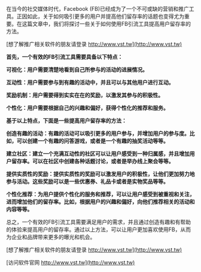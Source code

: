 在当今的社交媒体时代，Facebook (FB)已经成为了一个不可或缺的营销和推广工具。正因如此，关于如何吸引更多的用户并提高他们留存率的话题也变得尤为重要。在这篇文章中，我们将探讨一些关于如何使用FB引流工具提高用户留存率的方法。

[想了解推广相关软件的朋友请登录 http://www.vst.tw](http://www.vst.tw)

**首先，一个有效的FB引流工具需要具备以下特点：**

**可视化：用户需要清楚地看到自己所参与的活动的进展情况。**

**互动性：用户需要参与到有趣的活动中，并且可以与其他用户进行互动。**

**奖励机制：用户需要得到实实在在的奖励，以激发其参与的积极性。**

**个性化：用户需要根据自己的兴趣和偏好，获得个性化的推荐和服务。**

**基于以上特点，下面是一些提高用户留存率的方法：**

**创造有趣的活动：有趣的活动可以吸引更多的用户参与，并增加用户的参与度。比如，可以创建一个有趣的问答游戏，或者是一个有趣的抽奖活动等等。**

**建立社区：建立一个充满互动性的社区可以让用户感受到一种归属感，并且增加用户留存率。可以在社区中创建各种话题讨论，或者是举办线上聚会等等。**

**提供实质性的奖励：提供实质性的奖励可以激发用户的积极性，让他们更加努力地参与活动。这些奖励可以是一些优惠券、礼品卡或者是实物奖品等等。**

**个性化推荐：为用户提供个性化的服务和推荐，可以让用户感受到被重视和关注，进而增加他们的留存率。比如，根据用户的兴趣和偏好，向他们推荐相关的活动和内容等等。**

总之，一个有效的FB引流工具需要满足用户的需求，并且通过创造有趣和有帮助的体验来提高用户的留存率。通过以上方法，可以让用户更加喜欢使用FB，从而为企业和品牌带来更多的曝光和机会。

[想了解推广相关软件的朋友请登录 http://www.vst.tw](http://www.vst.tw)


[访问软件官网 http://www.vst.tw](http://www.vst.tw)
